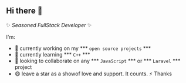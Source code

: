 ## Hi there 👋

 ✨ _Seasoned FullStack Developer_ ✨ 

I'm:

- 🔭 currently working on my *** `open source projects` ***
- 🌱 currently learning *** `C++` ***
- 👯 looking to collaborate on any *** `JavaScript` *** or *** `Laravel` *** project
- 😄 leave a star as a showof love and support. It counts. ⚡ Thanks
<!-- 💬 Ask me about ...
- 📫 How to reach me: ...
- 😄🤔 Pronouns: ...
- ⚡ Fun fact: ...
-->
